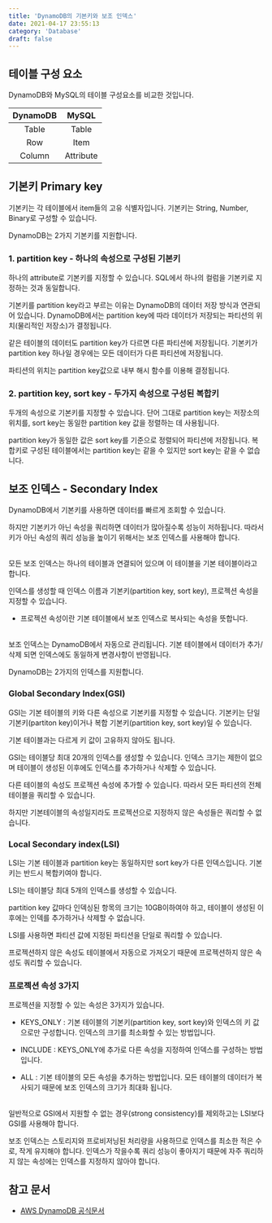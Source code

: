 ```yaml
---
title: 'DynamoDB의 기본키와 보조 인덱스'
date: 2021-04-17 23:55:13
category: 'Database'
draft: false
---
```


## 테이블 구성 요소

DynamoDB와 MySQL의 테이블 구성요소를 비교한 것입니다.

| DynamoDB | MySQL|
|:---:|:---:|
| Table | Table |
| Row | Item |
| Column | Attribute |

## 기본키 Primary key

기본키는 각 테이블에서 item들의 고유 식별자입니다. 기본키는 String, Number, Binary로 구성할 수 있습니다.

DynamoDB는 2가지 기본키를 지원합니다.

### 1. partition key - 하나의 속성으로 구성된 기본키

하나의 attribute로 기본키를 지정할 수 있습니다. SQL에서 하나의 컬럼을 기본키로 지정하는 것과 동일합니다.

기본키를 partition key라고 부르는 이유는 DynamoDB의 데이터 저장 방식과 연관되어 있습니다. DynamoDB에서는 partition key에 따라 데이터가 저장되는 파티션의 위치(물리적인 저장소)가 결정됩니다. 

같은 테이블의 데이터도 partition key가 다르면 다른 파티션에 저장됩니다. 기본키가 partition key 하나일 경우에는 모든 데이터가 다른 파티션에 저장됩니다. 

파티션의 위치는 partition key값으로 내부 해시 함수를 이용해 결정됩니다.

### 2. partition key, sort key - 두가지 속성으로 구성된 복합키

두개의 속성으로 기본키를 지정할 수 있습니다. 단어 그대로 partition key는 저장소의 위치를, sort key는 동일한 partition key 값을 정렬하는 데 사용됩니다. 

partition key가 동일한 값은 sort key를 기준으로 정렬되어 파티션에 저장됩니다. 복합키로 구성된 테이블에서는 partition key는 같을 수 있지만 sort key는 같을 수 없습니다.

## 보조 인덱스 - Secondary Index

DynamoDB에서 기본키를 사용하면 데이터를 빠르게 조회할 수 있습니다. 

하지만 기본키가 아닌 속성을 쿼리하면 데이터가 많아질수록 성능이 저하됩니다. 따라서 키가 아닌 속성의 쿼리 성능을 높이기 위해서는 보조 인덱스를 사용해야 합니다.

<br>
모든 보조 인덱스는 하나의 테이블과 연결되어 있으며 이 테이블을 기본 테이블이라고 합니다. 

인덱스를 생성할 때 인덱스 이름과 기본키(partition key, sort key), 프로젝션 속성을 지정할 수 있습니다.

- 프로젝션 속성이란 기본 테이블에서 보조 인덱스로 복사되는 속성을 뜻합니다.
  
<br>
보조 인덱스는 DynamoDB에서 자동으로 관리됩니다. 기본 테이블에서 데이터가 추가/삭제 되면 인덱스에도 동일하게 변경사항이 반영됩니다.

DynamoDB는 2가지의 인덱스를 지원합니다.

### Global Secondary Index(GSI)

GSI는 기본 테이블의 키와 다른 속성으로 기본키를 지정할 수 있습니다. 기본키는 단일 기본키(partiton key)이거나 복합 기본키(partition key, sort key)일 수 있습니다. 

기본 테이블과는 다르게 키 값이 고유하지 않아도 됩니다.

GSI는 테이블당 최대 20개의 인덱스를 생성할 수 있습니다. 인덱스 크기는 제한이 없으며 테이블이 생성된 이후에도 인덱스를 추가하거나 삭제할 수 있습니다.

다른 테이블의 속성도 프로젝션 속성에 추가할 수 있습니다. 따라서 모든 파티션의 전체 테이블을 쿼리할 수 있습니다.

하지만 기본테이블의 속성일지라도 프로젝션으로 지정하지 않은 속성들은 쿼리할 수 없습니다.

### Local Secondary index(LSI)

LSI는 기본 테이블과 partition key는 동일하지만 sort key가 다른 인덱스입니다. 기본키는 반드시 복합키여야 합니다.

LSI는 테이블당 최대 5개의 인덱스를 생성할 수 있습니다. 

partition key 값마다 인덱싱된 항목의 크기는 10GB이하여야 하고, 테이블이 생성된 이후에는 인덱를 추가하거나 삭제할 수 없습니다.

LSI를 사용하면 파티션 값에 지정된 파티션을 단일로 쿼리할 수 있습니다.

프로젝션하지 않은 속성도 테이블에서 자동으로 가져오기 때문에 프로젝션하지 않은 속성도 쿼리할 수 있습니다.

### 프로젝션 속성 3가지
프로젝션을 지정할 수 있는 속성은 3가지가 있습니다.

- KEYS_ONLY : 기본 테이블의 기본키(partition key, sort key)와 인덱스의 키 값으로만 구성합니다. 인덱스의 크기를 최소화할 수 있는 방법입니다.

- INCLUDE : KEYS_ONLY에 추가로 다른 속성을 지정하여 인덱스를 구성하는 방법입니다.

- ALL : 기본 테이블의 모든 속성을 추가하는 방법입니다. 모든 테이블의 데이터가 복사되기 때문에 보조 인덱스의 크기가 최대화 됩니다.

<br>
일반적으로 GSI에서 지원할 수 없는 경우(strong consistency)를 제외하고는 LSI보다 GSI를 사용해야 합니다. 

보조 인덱스는 스토리지와 프로비저닝된 처리량을 사용하므로 인덱스를 최소한 적은 수로, 작게 유지해야 합니다. 인덱스가 작을수록 쿼리 성능이 좋아지기 때문에 자주 쿼리하지 않는 속성에는 인덱스를 지정하지 않아야 합니다. 

## 참고 문서
- [AWS DynamoDB 공식문서](https://docs.aws.amazon.com/amazondynamodb/latest/developerguide/HowItWorks.CoreComponents.html)
